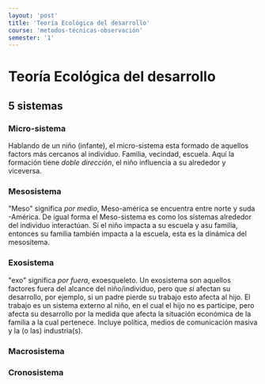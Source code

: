 ```yaml
---
layout: 'post'
title: 'Teoría Ecológica del desarrollo'
course: 'metodos-técnicas-observación'
semester: '1'
---
```



# Teoría Ecológica del desarrollo 

## 5 sistemas

### Micro-sistema

Hablando de un niño (infante), el micro-sistema esta formado de aquellos factors más cercanos al individuo. Familia, vecindad, escuela. Aquí la formación tiene *doble dirección*, el niño influencia a su alrededor y viceversa.

### Mesosistema

"Meso" significa *por medio*, Meso-américa se encuentra entre norte y suda -América. De igual forma el Meso-sistema es como los sistemas alrededor del individuo interactúan.  Si el niño impacta a su escuela y asu familia, entonces su familia también impacta a la escuela, esta es la dinámica del mesositema.

### Exosistema

"exo" significa *por fuera*, exoesqueleto. Un exosistema son aquellos factores fuera del alcance del niño/individuo, pero que *si* afectan su desarrollo, por ejemplo, si un padre pierde su trabajo esto afecta al hijo. El trabajo es un sistema externo al niño, en el cual el hijo no es participe, pero afecta su desarrollo por la medida que afecta la situación económica de la familia a la cual pertenece. Incluye política, medios de comunicación masiva y la (o las) industria(s).

### Macrosistema

### Cronosistema

